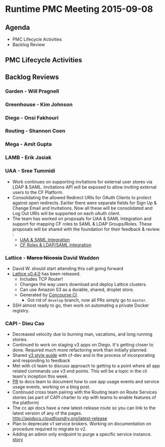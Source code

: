 # Runtime PMC Meeting 2015-09-08

## Agenda
* PMC Lifecycle Activities
* Backlog Review

## PMC Lifecycle Activities

## Backlog Reviews

### Garden - Will Pragnell

### Greenhouse - Kim Johnson

### Diego - Onsi Fakhouri

### Routing - Shannon Coen

### Mega - Amit Gupta

### LAMB - Erik Jasiak

### UAA - Sree Tummidi
- Work continues on supporting invitations for external user stores via LDAP & SAML. Invitations API will be exposed to allow inviting external users to the CF Platform.
- Consolidating the allowed Redirect URIs for OAuth Clients to protect against open redirects. Earlier there were separate fields for Sign Up & Change Email and Invitations. Now all these will be consolidated and Log Out URIs will be supported on each oAuth client.
- The team has worked on proposals for UAA & SAML Integration and support for mapping CF roles to SAML & LDAP Groups/Roles. These proposals will be shared with the foundation for their feedback & review. : 
  - [UAA & SAML Integration](https://docs.google.com/document/d/107sv7YqxdoDWi2vX5Z8WHm1JaqwHZOL_wa-esn2U5cE/edit)
  - [CF Roles & LDAP/SAML Integration](https://docs.google.com/a/pivotal.io/document/d/1UBtwEma5pkivNHD1QfTXOpPZAWCBE8Az9OVoT7oO0G4/edit?usp=sharing)
  
### Lattice - ~~Marco Nicosia~~ David Wadden
- David W. should start attending this call going forward
- [Lattice v0.4.0](https://github.com/cloudfoundry-incubator/lattice/releases/tag/v0.4.0) has been released.
  - Includes TCP Router!
  - Changes the way users download and deploy Lattice clusters.
  - Can use Amazon S3 as a durable, shared, droplet store.
  - Generated by [Concourse CI](http://concourse.ci/).
    - Got rid of `develop` branch, now all PRs simply go to `master`.
- SSH almost ready to go, then work on automating a private Docker registry.

### CAPI - Dieu Cao
- Decreased velocity due to burning man, vacations, and long running stories.
- Continued to work on staging v3 apps on Diego.  It's getting closer to done. Required much more refactoring work than initially planned.
- Shared [v3 style guide](https://github.com/cloudfoundry/cc-api-v3-style-guide) with cf-dev and in the process of incorporating and responding to feedback 
- Met with cli team to discuss approach to getting to a point where all app related commands use v3 end points.  This will be a topic in the cli team's inception this week.
- [PR](https://www.pivotaltracker.com/story/show/100574190) to docs team to document how to use app usage events and service usage events, working on a blog post.
- Continued cross team pairing with the Routing team on Route Services stories (as part of CAPI charter to xtp with teams to enable features of the platform)
- The cc api docs have a new latest-release route so you can link to the latest version of any of the pages.  http://apidocs.cloudfoundry.org/latest-release
- Plan to deprecate v1 service brokers. Working on documentation on procedure required to migrate to v2.
- Adding an admin only endpoint to purge a specific service instance. [story](https://www.pivotaltracker.com/story/show/101738420)




